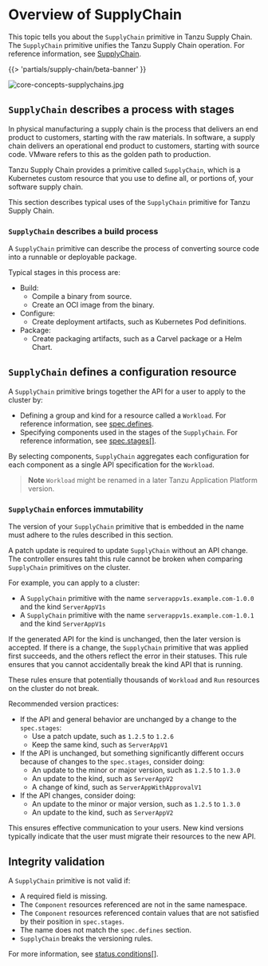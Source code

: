 # Overview of SupplyChain

This topic tells you about the `SupplyChain` primitive in Tanzu Supply Chain. The `SupplyChain`
primitive unifies the Tanzu Supply Chain operation. For reference information, see
[SupplyChain](../../reference/api/supplychain.hbs.md).

{{> 'partials/supply-chain/beta-banner' }}


![core-concepts-supplychains.jpg](./images/core-concepts-supplychains.jpg)

## <a id="stages"></a> `SupplyChain` describes a process with stages

In physical manufacturing a supply chain is the process that delivers an end product to customers,
starting with the raw materials. In software, a supply chain delivers an operational end product to
customers, starting with source code. VMware refers to this as the golden path to production.

Tanzu Supply Chain provides a primitive called `SupplyChain`, which is a Kubernetes custom resource
that you use to define all, or portions of, your software supply chain.

This section describes typical uses of the `SupplyChain` primitive for Tanzu Supply Chain.

### <a id="build-process"></a> `SupplyChain` describes a build process

A `SupplyChain` primitive can describe the process of converting source code into a runnable or
deployable package.

Typical stages in this process are:

- Build:
  - Compile a binary from source.
  - Create an OCI image from the binary.
- Configure:
  - Create deployment artifacts, such as Kubernetes Pod definitions.
- Package:
  - Create packaging artifacts, such as a Carvel package or a Helm Chart.

## <a id="definitions"></a> `SupplyChain` defines a configuration resource

A `SupplyChain` primitive brings together the API for a user to apply to the cluster by:

- Defining a group and kind for a resource called a `Workload`. For reference information, see
  [spec.defines](../../reference/api/supplychain.hbs.md#specdefines).
- Specifying components used in the stages of the `SupplyChain`. For reference information, see
  [spec.stages[]](../../reference/api/supplychain.hbs.md#specstages).

By selecting components, `SupplyChain` aggregates each configuration for each component as a single
API specification for the `Workload`.

> **Note** `Workload` might be renamed in a later Tanzu Application Platform version.

### <a id="immutability"></a> `SupplyChain` enforces immutability

The version of your `SupplyChain` primitive that is embedded in the name must adhere to the rules
described in this section.

A patch update is required to update `SupplyChain` without an API change. The controller ensures
taht this rule cannot be broken when comparing `SupplyChain` primitives on the cluster.

For example, you can apply to a cluster:

- A `SupplyChain` primitive with the name `serverappv1s.example.com-1.0.0` and the kind `ServerAppV1s`
- A `SupplyChain` primitive with the name `serverappv1s.example.com-1.0.1` and the kind `ServerAppV1s`

If the generated API for the kind is unchanged, then the later version is accepted. If there is a
change, the `SupplyChain` primitive that was applied first succeeds, and the others reflect the
error in their statuses. This rule ensures that you cannot accidentally break the kind API that is
running.

These rules ensure that potentially thousands of `Workload` and `Run` resources on the cluster do
not break.

Recommended version practices:

- If the API and general behavior are unchanged by a change to the `spec.stages`:
  - Use a patch update, such as `1.2.5` to `1.2.6`
  - Keep the same kind, such as `ServerAppV1`
- If the API is unchanged, but something significantly different occurs because of changes to the
  `spec.stages`, consider doing:
  - An update to the minor or major version, such as `1.2.5` to `1.3.0`
  - An update to the kind, such as `ServerAppV2`
  - A change of kind, such as `ServerAppWithApprovalV1`
- If the API changes, consider doing:
  - An update to the minor or major version, such as `1.2.5` to `1.3.0`
  - An update to the kind, such as `ServerAppV2`

This ensures effective communication to your users. New kind versions typically indicate that the user
must migrate their resources to the new API.

## <a id="validation"></a> Integrity validation

A `SupplyChain` primitive is not valid if:

- A required field is missing.
- The `Component` resources referenced are not in the same namespace.
- The `Component` resources referenced contain values that are not satisfied by their position in
  `spec.stages`.
- The name does not match the `spec.defines` section.
- `SupplyChain` breaks the versioning rules.

For more information, see [status.conditions[]](../../reference/api/supplychain.hbs.md#statusconditions).
